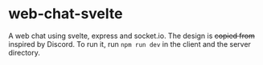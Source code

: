 # web-chat-svelte
A web chat using svelte, express and socket.io.
The design is ~~copied from~~ inspired by Discord.
To run it, run `npm run dev` in the client and the server directory.
